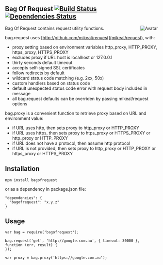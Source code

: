 Bag Of Request [![Build Status](https://secure.travis-ci.org/cliffano/bagofrequest.png?branch=master)](http://travis-ci.org/cliffano/bagofrequest) [![Dependencies Status](https://david-dm.org/cliffano/bagofrequest.png)](http://david-dm.org/cliffano/bagofrequest)
--------------
<img align="right" src="https://raw.github.com/cliffano/bagofrequest/master/avatar.jpg" alt="Avatar"/>

Bag Of Request contains request utility functions.

bag.request uses [http://github.com/mikeal/request](mikeal/request), with:

* proxy setting based on environment variables http_proxy, HTTP_PROXY, https_proxy, HTTPS_PROXY
* excludes proxy if URL host is localhost or 127.0.0.1
* thirty seconds default timeout
* accepts self-signed SSL certificates
* follow redirects by default
* wildcard status code matching (e.g. 2xx, 50x)
* custom handlers based on status code
* default unexpected status code error with request body included in message
* all bag.request defaults can be overriden by passing mikeal/request options

bag.proxy is a convenient function to retrieve proxy based on URL and environment value:

* if URL uses http, then sets proxy to http_proxy or HTTP_PROXY
* if URL uses https, then sets proxy to htps_proxy or HTTPS_PROXY or http_proxy or HTTP_PROXY
* if URL does not have a protocol, then assume http protocol
* if URL is not provided, then sets proxy to http_proxy or HTTP_PROXY or https_proxy or HTTPS_PROXY

Installation
------------

    npm install bagofrequest

or as a dependency in package.json file:

    "dependencies": {
      "bagofrequest": "x.y.z"
    }

Usage
-----

    var bag = require('bagofrequest');

    bag.request('get', 'http://google.com.au', { timeout: 30000 }, function (err, result) {
    });

    var proxy = bag.proxy('https://google.com.au');

